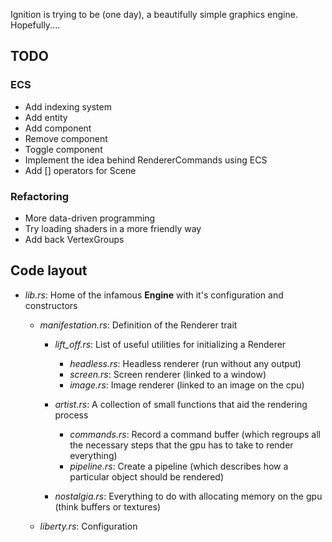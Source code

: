 Ignition is trying to be (one day), a beautifully simple graphics engine. Hopefully....

## TODO

### ECS
- Add indexing system
- Add entity
- Add component
- Remove component
- Toggle component
- Implement the idea behind RendererCommands using ECS
- Add [] operators for Scene

### Refactoring
- More data-driven programming
- Try loading shaders in a more friendly way
- Add back VertexGroups
 
## Code layout
- *lib.rs*: Home of the infamous **Engine** with it's configuration and constructors
  - *manifestation.rs*: Definition of the Renderer trait
    - *lift_off.rs*: List of useful utilities for initializing a Renderer
      - *headless.rs*: Headless renderer (run without any output)
      - *screen.rs*: Screen renderer (linked to a window)
      - *image.rs*: Image renderer (linked to an image on the cpu)

    - *artist.rs*: A collection of small functions that aid the rendering process
      - *commands.rs*: Record a command buffer (which regroups all the necessary steps that the gpu has to take to render everything)
      - *pipeline.rs*: Create a pipeline (which describes how a particular object should be rendered)

    - *nostalgia.rs*: Everything to do with allocating memory on the gpu (think buffers or textures)

  - *liberty.rs*: Configuration